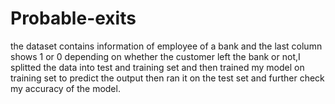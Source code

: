 # Probable-exits
the dataset contains information of employee of a bank and the last column shows 1 or 0 depending on whether the customer left the bank or not,I splitted the data into test and training 
set and then trained my model on training set to predict the output then ran it on the test set and further check my accuracy of the model.
